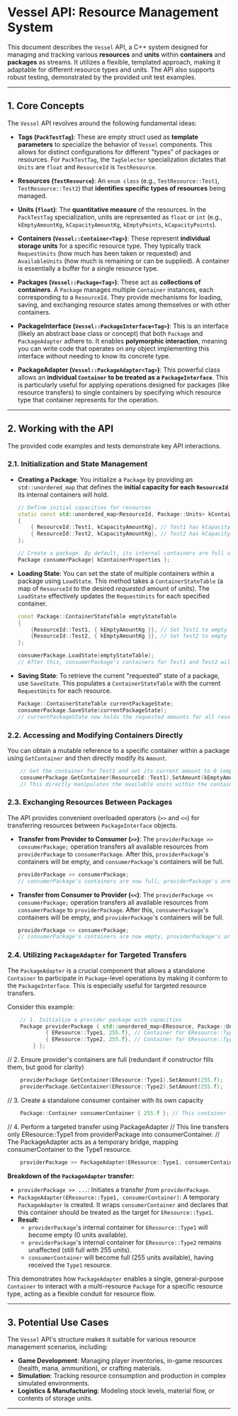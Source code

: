 # Vessel API: Resource Management System

This document describes the `Vessel` API, a C++ system designed for managing and tracking various **resources** and **units** within **containers** and **packages** as streams. It utilizes a flexible, templated approach, making it adaptable for different resource types and units. The API also supports robust testing, demonstrated by the provided unit test examples.

---

## 1. Core Concepts

The `Vessel` API revolves around the following fundamental ideas:

* **Tags (`PackTestTag`)**: These are empty struct used as **template parameters** to specialize the behavior of `Vessel` components. This allows for distinct configurations for different "types" of packages or resources. For `PackTestTag`, the `TagSelector` specialization dictates that `Units` are `float` and `ResourceId` is `TestResource`.

* **Resources (`TestResource`)**: An `enum class` (e.g., `TestResource::Test1`, `TestResource::Test2`) that **identifies specific types of resources** being managed.

* **Units (`float`)**: The **quantitative measure** of the resources. In the `PackTestTag` specialization, units are represented as `float` or `int` (e.g., `kEmptyAmountKg`, `kCapacityAmountKg`, `kEmptyPoints`, `kCapacityPoints`).

* **Containers (`Vessel::Container<Tag>`)**: These represent **individual storage units** for a specific resource type. They typically track `RequestUnits` (how much has been taken or requested) and `AvailableUnits` (how much is remaining or can be supplied). A container is essentially a buffer for a single resource type.

* **Packages (`Vessel::Package<Tag>`)**: These act as **collections of containers**. A `Package` manages multiple `Container` instances, each corresponding to a `ResourceId`. They provide mechanisms for loading, saving, and exchanging resource states among themselves or with other containers.

* **PackageInterface (`Vessel::PackageInterface<Tag>`)**: This is an interface (likely an abstract base class or concept) that both `Package` and `PackageAdapter` adhere to. It enables **polymorphic interaction**, meaning you can write code that operates on any object implementing this interface without needing to know its concrete type.

* **PackageAdapter (`Vessel::PackageAdapter<Tag>`)**: This powerful class allows an **individual `Container` to be treated as a `PackageInterface`**. This is particularly useful for applying operations designed for packages (like resource transfers) to single containers by specifying which resource type that container represents for the operation.

---

## 2. Working with the API

The provided code examples and tests demonstrate key API interactions.

### 2.1. Initialization and State Management

* **Creating a Package**:
    You initialize a `Package` by providing an `std::unordered_map` that defines the **initial capacity for each `ResourceId`** its internal containers will hold.

    ```cpp
    // Define initial capacities for resources
    static const std::unordered_map<ResourceId, Package::Units> kContainerProperties
    {
        { ResourceId::Test1, kCapacityAmountKg}, // Test1 has kCapacityAmountKg
        { ResourceId::Test2, kCapacityAmountKg}, // Test2 has kCapacityAmountKg
    };

    // Create a package. By default, its internal containers are full upon creation.
    Package consumerPackage{ kContainerProperties };
    ```

* **Loading State**:
    You can set the state of multiple containers within a package using `LoadState`. This method takes a `ContainerStateTable` (a map of `ResourceId` to the desired *requested* amount of units). The `LoadState` effectively updates the `RequestUnits` for each specified container.

    ```cpp
    const Package::ContainerStateTable emptyStateTable
    {
        {ResourceId::Test1, { kEmptyAmountKg }}, // Set Test1 to empty (all requested)
        {ResourceId::Test2, { kEmptyAmountKg }}, // Set Test2 to empty (all requested)
    };

    consumerPackage.LoadState(emptyStateTable);
    // After this, consumerPackage's containers for Test1 and Test2 will be in an "empty" state.
    ```

* **Saving State**:
    To retrieve the current "requested" state of a package, use `SaveState`. This populates a `ContainerStateTable` with the current `RequestUnits` for each resource.

    ```cpp
    Package::ContainerStateTable currentPackageState;
    consumerPackage.SaveState(currentPackageState);
    // currentPackageState now holds the requested amounts for all resources in consumerPackage.
    ```

### 2.2. Accessing and Modifying Containers Directly

You can obtain a mutable reference to a specific container within a package using `GetContainer` and then directly modify its `Amount`.

```cpp
    // Get the container for Test1 and set its current amount to 0 (empty)
    consumerPackage.GetContainer(ResourceId::Test1).SetAmount(kEmptyAmountKg);
    // This directly manipulates the available units within the container.
```

### 2.3. Exchanging Resources Between Packages

The API provides convenient overloaded operators (`>>` and `<<`) for transferring resources between `PackageInterface` objects.

* **Transfer from Provider to Consumer (`>>`)**:
    The `providerPackage >> consumerPackage;` operation transfers all available resources from `providerPackage` to `consumerPackage`. After this, `providerPackage`'s containers will be empty, and `consumerPackage`'s containers will be full.

    ```cpp
    providerPackage >> consumerPackage;
    // consumerPackage's containers are now full, providerPackage's are empty.
    ```

* **Transfer from Consumer to Provider (`<<`)**:
    The `providerPackage << consumerPackage;` operation transfers all available resources from `consumerPackage` to `providerPackage`. After this, `consumerPackage`'s containers will be empty, and `providerPackage`'s containers will be full.

    ```cpp
    providerPackage << consumerPackage;
    // consumerPackage's containers are now empty, providerPackage's are full.
    ```

### 2.4. Utilizing `PackageAdapter` for Targeted Transfers

The `PackageAdapter` is a crucial component that allows a standalone `Container` to participate in `Package`-level operations by making it conform to the `PackageInterface`. This is especially useful for targeted resource transfers.

Consider this example:

```cpp
    // 1. Initialize a provider package with capacities
    Package providerPackage { std::unordered_map<EResource, Package::Units> {
            { EResource::Type1, 255.f}, // Container for EResource::Type1 with 255 units capacity
            { EResource::Type2, 255.f}, // Container for EResource::Type2 with 255 units capacity
        } };
```

// 2. Ensure provider's containers are full (redundant if constructor fills them, but good for clarity)

```cpp
    providerPackage.GetContainer(EResource::Type1).SetAmount(255.f);
    providerPackage.GetContainer(EResource::Type2).SetAmount(255.f);
```

// 3. Create a standalone consumer container with its own capacity

```cpp
    Package::Container consumerContainer { 255.f }; // This container is currently empty by default (or needs explicit SetAmount(0.f))
```

// 4. Perform a targeted transfer using PackageAdapter
//    This line transfers only EResource::Type1 from providerPackage into consumerContainer.
//    The PackageAdapter acts as a temporary bridge, mapping consumerContainer to the Type1 resource.

```cpp
    providerPackage >> PackageAdapter(EResource::Type1, consumerContainer);
```

**Breakdown of the `PackageAdapter` transfer:**

* `providerPackage >> ...`: Initiates a transfer *from* `providerPackage`.
* `PackageAdapter(EResource::Type1, consumerContainer)`: A temporary `PackageAdapter` is created. It wraps `consumerContainer` and declares that this container should be treated as the target for `EResource::Type1`.
* **Result**:
    * `providerPackage`'s internal container for `EResource::Type1` will become empty (0 units available).
    * `providerPackage`'s internal container for `EResource::Type2` remains unaffected (still full with 255 units).
    * `consumerContainer` will become full (255 units available), having received the `Type1` resource.

This demonstrates how `PackageAdapter` enables a single, general-purpose `Container` to interact with a multi-resource `Package` for a specific resource type, acting as a flexible conduit for resource flow.

---

## 3. Potential Use Cases

The `Vessel` API's structure makes it suitable for various resource management scenarios, including:

* **Game Development**: Managing player inventories, in-game resources (health, mana, ammunition), or crafting materials.
* **Simulation**: Tracking resource consumption and production in complex simulated environments.
* **Logistics & Manufacturing**: Modeling stock levels, material flow, or contents of storage units.

---
